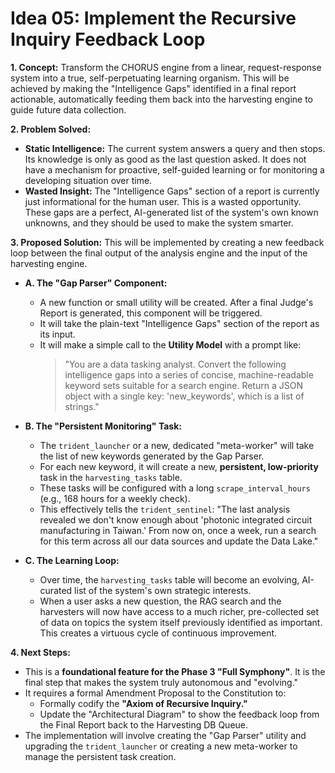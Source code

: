 # Idea 05: Implement the Recursive Inquiry Feedback Loop

**1. Concept:**
Transform the CHORUS engine from a linear, request-response system into a true, self-perpetuating learning organism. This will be achieved by making the "Intelligence Gaps" identified in a final report actionable, automatically feeding them back into the harvesting engine to guide future data collection.

**2. Problem Solved:**
- **Static Intelligence:** The current system answers a query and then stops. Its knowledge is only as good as the last question asked. It does not have a mechanism for proactive, self-guided learning or for monitoring a developing situation over time.
- **Wasted Insight:** The "Intelligence Gaps" section of a report is currently just informational for the human user. This is a wasted opportunity. These gaps are a perfect, AI-generated list of the system's own known unknowns, and they should be used to make the system smarter.

**3. Proposed Solution:**
This will be implemented by creating a new feedback loop between the final output of the analysis engine and the input of the harvesting engine.

- **A. The "Gap Parser" Component:**
  - A new function or small utility will be created. After a final Judge's Report is generated, this component will be triggered.
  - It will take the plain-text "Intelligence Gaps" section of the report as its input.
  - It will make a simple call to the **Utility Model** with a prompt like:
    > "You are a data tasking analyst. Convert the following intelligence gaps into a series of concise, machine-readable keyword sets suitable for a search engine. Return a JSON object with a single key: 'new_keywords', which is a list of strings."

- **B. The "Persistent Monitoring" Task:**
  - The `trident_launcher` or a new, dedicated "meta-worker" will take the list of new keywords generated by the Gap Parser.
  - For each new keyword, it will create a new, **persistent, low-priority** task in the `harvesting_tasks` table.
  - These tasks will be configured with a long `scrape_interval_hours` (e.g., 168 hours for a weekly check).
  - This effectively tells the `trident_sentinel`: "The last analysis revealed we don't know enough about 'photonic integrated circuit manufacturing in Taiwan.' From now on, once a week, run a search for this term across all our data sources and update the Data Lake."

- **C. The Learning Loop:**
  - Over time, the `harvesting_tasks` table will become an evolving, AI-curated list of the system's own strategic interests.
  - When a user asks a new question, the RAG search and the harvesters will now have access to a much richer, pre-collected set of data on topics the system itself previously identified as important. This creates a virtuous cycle of continuous improvement.

**4. Next Steps:**
- This is a **foundational feature for the Phase 3 "Full Symphony"**. It is the final step that makes the system truly autonomous and "evolving."
- It requires a formal Amendment Proposal to the Constitution to:
  - Formally codify the **"Axiom of Recursive Inquiry."**
  - Update the "Architectural Diagram" to show the feedback loop from the Final Report back to the Harvesting DB Queue.
- The implementation will involve creating the "Gap Parser" utility and upgrading the `trident_launcher` or creating a new meta-worker to manage the persistent task creation.
